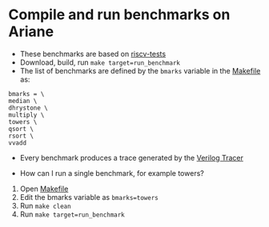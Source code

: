 # Compile and run benchmarks on Ariane

* These benchmarks are based on [riscv-tests](https://github.com/riscv/riscv-tests)
* Download, build, run `make target=run_benchmark`
* The list of benchmarks are defined by the `bmarks` variable in the [Makefile](https://bitbucket.org/taylor-bsg/cse548-18sp-hw/src/master/hw1/Makefile) as:

```
bmarks = \
median \
dhrystone \
multiply \
towers \
qsort \
rsort \
vvadd
```
* Every benchmark produces a trace generated by the [Verilog Tracer](tracer.md)

* How can I run a single benchmark, for example towers?

1. Open [Makefile](https://bitbucket.org/taylor-bsg/cse548-18sp-hw/src/master/hw1/Makefile)
2. Edit the bmarks variable as `bmarks=towers`
3. Run `make clean`
4. Run `make target=run_benchmark`
